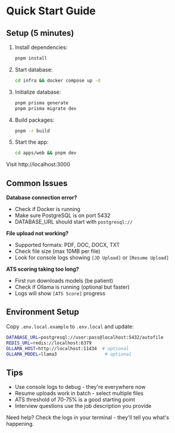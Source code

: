 # Quick Start Guide

## Setup (5 minutes)

1. Install dependencies:
   ```bash
   pnpm install
   ```

2. Start database:
   ```bash
   cd infra && docker compose up -d
   ```

3. Initialize database:
   ```bash
   pnpm prisma generate
   pnpm prisma migrate dev
   ```

4. Build packages:
   ```bash
   pnpm -r build
   ```

5. Start the app:
   ```bash
   cd apps/web && pnpm dev
   ```

Visit http://localhost:3000

## Common Issues

**Database connection error?**
- Check if Docker is running
- Make sure PostgreSQL is on port 5432
- DATABASE_URL should start with `postgresql://`

**File upload not working?**
- Supported formats: PDF, DOC, DOCX, TXT
- Check file size (max 10MB per file)
- Look for console logs showing `[JD Upload]` or `[Resume Upload]`

**ATS scoring taking too long?**
- First run downloads models (be patient)
- Check if Ollama is running (optional but faster)
- Logs will show `[ATS Score]` progress

## Environment Setup

Copy `.env.local.example` to `.env.local` and update:

```bash
DATABASE_URL=postgresql://user:pass@localhost:5432/autofile
REDIS_URL=redis://localhost:6379
OLLAMA_HOST=http://localhost:11434  # optional
OLLAMA_MODEL=llama3                  # optional
```

## Tips

- Use console logs to debug - they're everywhere now
- Resume uploads work in batch - select multiple files
- ATS threshold of 70-75% is a good starting point
- Interview questions use the job description you provide

Need help? Check the logs in your terminal - they'll tell you what's happening.
